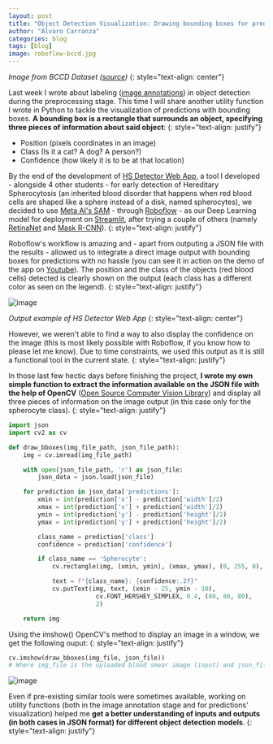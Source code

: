 ```yaml
---
layout: post
title: "Object Detection Visualization: Drawing bounding boxes for predictions"
author: "Alvaro Carranza"
categories: blog
tags: [blog]
image: roboflow-bccd.jpg
---
```


*Image from BCCD Dataset (<a href="https://public.roboflow.com/object-detection/bccd" target="_blank">source</a>)*
{: style="text-align: center"}

Last week I wrote about labeling ([image annotations](/annotations-in-object-detection-transforming-xy-into-coco-format)) in object detection during the preprocessing stage. This time I will share another utility function I wrote in Python to tackle the visualization of predictions with bounding boxes. **A bounding box is a rectangle that surrounds an object, specifying three pieces of information about said object**:
{: style="text-align: justify"}
- Position (pixels coordinates in an image)
- Class (Is it a cat? A dog? A person?)
- Confidence (how likely it is to be at that location)<br />


By the end of the development of <a href="https://hs-detector.streamlit.app" target="_blank">HS Detector Web App</a>, a tool I developed - alongside 4 other students - for early detection of Hereditary Spherocytosis (an inherited blood disorder that happens when red blood cells are shaped like a sphere instead of a disk, named spherocytes), we decided to use <a href="https://blog.roboflow.com/how-to-use-segment-anything-model-sam/" target="_blank">Meta AI's SAM</a> - through <a href="https://roboflow.com/" target="_blank">Roboflow</a> - as our Deep Learning model for deployment on <a href="https://streamlit.io/" target="_blank">Streamlit</a>, after trying a couple of others (namely <a href="https://github.com/fizyr/keras-retinanet" target="_blank">RetinaNet</a> and <a href="https://github.com/matterport/Mask_RCNN" target="_blank">Mask R-CNN</a>).
{: style="text-align: justify"}


Roboflow's workflow is amazing and - apart from outputing a JSON file with the results - allowed us to integrate a direct image output with bounding boxes for predictions with no hassle (you can see it in action on the demo of the app on <a href="https://www.youtube.com/watch?v=0WOQ90-CpxQ" target="_blank">Youtube</a>). The position and the class of the objects (red blood cells) detected is clearly shown on the output (each class has a different color as seen on the legend).
{: style="text-align: justify"}

![image](https://i.ibb.co/Vpj7126/example.jpg)

*Output example of HS Detector Web App*
{: style="text-align: center"}

However, we weren't able to find a way to also display the confidence on the image (this is most likely possible with Roboflow, if you know how to please let me know). Due to time constraints, we used this output as it is still a functional tool in the current state.
{: style="text-align: justify"}

In those last few hectic days before finishing the project, **I wrote my own simple function to extract the information available on the JSON file with the help of OpenCV** (<a href="http://opencv.org" target="_blank">Open Source Computer Vision Library</a>) and display all three pieces of information on the image output (in this case only for the spherocyte class).
{: style="text-align: justify"}

```python
import json
import cv2 as cv

def draw_bboxes(img_file_path, json_file_path):
    img = cv.imread(img_file_path)

    with open(json_file_path, 'r') as json_file:
        json_data = json.load(json_file)

    for prediction in json_data['predictions']:
        xmin = int(prediction['x'] - prediction['width']/2)
        xmax = int(prediction['x'] + prediction['width']/2)
        ymin = int(prediction['y'] - prediction['height']/2)
        ymax = int(prediction['y'] + prediction['height']/2)

        class_name = prediction['class']
        confidence = prediction['confidence']

        if class_name == 'Spherocyte':
            cv.rectangle(img, (xmin, ymin), (xmax, ymax), (0, 255, 0), 2)

            text = f"{class_name}: {confidence:.2f}"
            cv.putText(img, text, (xmin - 25, ymin - 10),
                        cv.FONT_HERSHEY_SIMPLEX, 0.4, (80, 80, 80),
                        2)

    return img
```

Using the imshow() OpenCV's method to display an image in a window, we get the following ouput:
{: style="text-align: justify"}

```python
cv.imshow(draw_bboxes(img_file, json_file))
# Where img_file is the uploaded blood smear image (input) and json_file is the prediction result (output)
```

![image](https://i.ibb.co/rtLmvm9/draw-bboxes.jpg)

Even if pre-existing similar tools were sometimes available, working on utility functions (both in the image annotation stage and for predictions' visualization) helped me **get a better understanding of inputs and outputs (in both cases in JSON format) for different object detection models**.
{: style="text-align: justify"}
